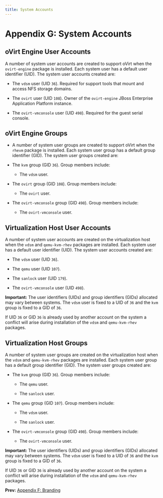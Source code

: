 ```yaml
---
title: System Accounts
---
```


# Appendix G: System Accounts

## oVirt Engine User Accounts

A number of system user accounts are created to support oVirt when the `ovirt-engine` package is installed. Each system user has a default user identifier (UID). The system user accounts created are:

* The `vdsm` user (UID `36`). Required for support tools that mount and access NFS storage domains.

* The `ovirt` user (UID `108`). Owner of the `ovirt-engine` JBoss Enterprise Application Platform instance.

* The `ovirt-vmconsole` user (UID `498`). Required for the guest serial console.

## oVirt Engine Groups

* A number of system user groups are created to support oVirt when the `rhevm` package is installed. Each system user group has a default group identifier (GID). The system user groups created are:

* The `kvm` group (GID `36`). Group members include:

    * The `vdsm` user.

* The `ovirt` group (GID `108`). Group members include:

    * The `ovirt` user.

* The `ovirt-vmconsole` group (GID `498`). Group members include:

    * The `ovirt-vmconsole` user.

## Virtualization Host User Accounts

A number of system user accounts are created on the virtualization host when the `vdsm` and `qemu-kvm-rhev` packages are installed. Each system user has a default user identifier (UID). The system user accounts created are:

* The `vdsm` user (UID `36`).

* The `qemu` user (UID `107`).

* The `sanlock` user (UID `179`).

* The `ovirt-vmconsole` user (UID `498`).

**Important:** The user identifiers (UIDs) and group identifiers (GIDs) allocated may vary between systems. The `vdsm` user is fixed to a UID of `36` and the `kvm` group is fixed to a GID of `36`.

If UID `36` or GID `36` is already used by another account on the system a conflict will arise during installation of the `vdsm` and `qemu-kvm-rhev` packages.

## Virtualization Host Groups

A number of system user groups are created on the virtualization host when the `vdsm` and `qemu-kvm-rhev` packages are installed. Each system user group has a default group identifier (GID). The system user groups created are:

* The `kvm` group (GID `36`). Group members include:

    * The `qemu` user.

    * The `sanlock` user.

* The `qemu` group (GID `107`). Group members include:

    * The `vdsm` user.

    * The `sanlock` user.

* The `ovirt-vmconsole` group (GID `498`). Group members include:

    * The `ovirt-vmconsole` user.

**Important:** The user identifiers (UIDs) and group identifiers (GIDs) allocated may vary between systems. The `vdsm` user is fixed to a UID of `36` and the `kvm` group is fixed to a GID of `36`.

If UID `36` or GID `36` is already used by another account on the system a conflict will arise during installation of the `vdsm` and `qemu-kvm-rhev` packages.

**Prev:** [Appendix F: Branding](../appe-Branding)
